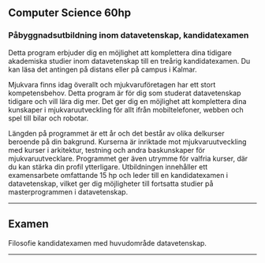 ## Computer Science 60hp
### Påbyggnadsutbildning inom datavetenskap, kandidatexamen

 Detta program erbjuder dig en möjlighet att komplettera dina tidigare akademiska studier inom datavetenskap till en treårig kandidatexamen. Du kan läsa det antingen på distans eller på campus i Kalmar.

Mjukvara finns idag överallt och mjukvaruföretagen har ett stort kompetensbehov. Detta program är för dig som studerat datavetenskap tidigare och vill lära dig mer. Det ger dig en möjlighet att komplettera dina kunskaper i mjukvaruutveckling för allt ifrån mobiltelefoner, webben och spel till bilar och robotar.

Längden på programmet är ett år och det består av olika delkurser beroende på din bakgrund. Kurserna är inriktade mot mjukvaruutveckling med kurser i arkitektur, testning och andra baskunskaper för mjukvaruutvecklare. Programmet ger även utrymme för valfria kurser, där du kan stärka din profil ytterligare. Utbildningen innehåller ett examensarbete omfattande 15 hp och leder till en kandidatexamen i datavetenskap, vilket ger dig möjligheter till fortsatta studier på masterprogrammen i datavetenskap. 

---

## Examen
Filosofie kandidatexamen med huvudområde datavetenskap. 

---

